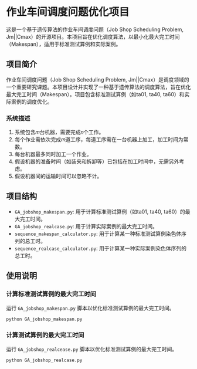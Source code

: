 # 作业车间调度问题优化项目

这是一个基于遗传算法的作业车间调度问题（Job Shop Scheduling Problem, Jm||Cmax）的开源项目。本项目旨在优化调度算法，以最小化最大完工时间（Makespan），适用于标准测试算例和实际案例。

## 项目简介

作业车间调度问题（Job Shop Scheduling Problem, Jm||Cmax）是调度领域的一个重要研究课题。本项目设计并实现了一种基于遗传算法的调度算法，旨在优化最大完工时间（Makespan）。项目包含标准测试算例（如ta01, ta40, ta60）和实际案例的调度优化。

### 系统描述

1. 系统包含𝑚台机器，需要完成𝑛个工作。
2. 每个作业需依次完成𝑚道工序，每道工序需在一台机器上加工，加工时间为常数。
3. 每台机器最多同时加工一个作业。
4. 假设机器的准备时间（如装夹和拆卸等）已包括在加工时间中，无需另外考虑。
5. 假设机器间的运输时间可以忽略不计。

## 项目结构

- `GA_jobshop_makespan.py`: 用于计算标准测试算例（如ta01, ta40, ta60）的最大完工时间。
- `GA_jobshop_realcase.py`: 用于计算实际案例的最大完工时间。
- `sequence_makespan_calculator.py`: 用于计算某一种标准测试算例染色体序列的总工时。
- `sequence_realcase_calculator.py`: 用于计算某一种实际案例染色体序列的总工时。

## 使用说明

### 计算标准测试算例的最大完工时间

运行 `GA_jobshop_makespan.py` 脚本以优化标准测试算例的最大完工时间。
```bash
python GA_jobshop_makespan.py
```

### 计算测试算例的最大完工时间

运行 `GA_jobshop_realcease.py` 脚本以优化标准测试算例的最大完工时间。
```bash
python GA_jobshop_realcase.py
```
